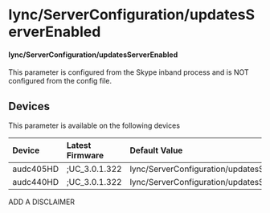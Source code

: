 ﻿---
description: lync/ServerConfiguration/updatesServerEnabled
search:
    keywords: ['lync','ServerConfiguration','updatesServerEnabled']
---

# lync/ServerConfiguration/updatesServerEnabled

#### lync/ServerConfiguration/updatesServerEnabled

This parameter is configured from the Skype inband process and is NOT configured from the config file.



## Devices
This parameter is available on the following devices

| Device | Latest Firmware | Default Value |
|:---|:---|:---|
| audc405HD | ;UC_3.0.1.322 | lync/ServerConfiguration/updatesServerEnabled=0 
| audc440HD | ;UC_3.0.1.322 | lync/ServerConfiguration/updatesServerEnabled=0 

ADD A DISCLAIMER
